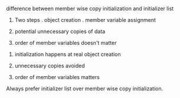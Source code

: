 difference between member wise copy initialization and initializer list

<!-- member wise copy initialization -->

1. Two steps
   . object creation
   . member variable assignment

2. potential unnecessary copies of data

3. order of member variables doesn't matter

<!-- initializer list -->

1. initialization happens at real object creation

2. unnecessary copies avoided

3. order of member variables matters

<!-- Recommendation -->

Always prefer initializer list over member wise copy initialization.
